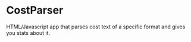 CostParser
==========

HTML/Javascript app that parses cost text of a specific format and gives you stats about it.
